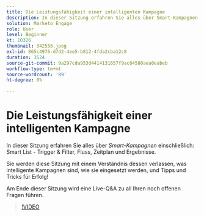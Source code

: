 ```yaml
---
title: Die Leistungsfähigkeit einer intelligenten Kampagne
description: In dieser Sitzung erfahren Sie alles über Smart-Kampagnen einschließlich Smart-Liste - Trigger und Filter, Fluss, Zeitplan und Ergebnisse.
solution: Marketo Engage
role: User
level: Beginner
kt: 10326
thumbnail: 342558.jpeg
exl-id: 865c4976-d7d2-4ee5-b812-4fda2cba12c8
duration: 3524
source-git-commit: 9a297cda953d4414131657f9ac84580aea0eabeb
workflow-type: tm+mt
source-wordcount: '89'
ht-degree: 0%

---
```


# Die Leistungsfähigkeit einer intelligenten Kampagne

In dieser Sitzung erfahren Sie alles über *Smart-Kampagnen* einschließlich: Smart List - Trigger &amp; Filter, Fluss, Zeitplan und Ergebnisse.

Sie werden diese Sitzung mit einem Verständnis dessen verlassen, was intelligente Kampagnen sind, wie sie eingesetzt werden, und Tipps und Tricks für Erfolg!

Am Ende dieser Sitzung wird eine Live-Q&amp;A zu all Ihren noch offenen Fragen führen.

>[!VIDEO](https://video.tv.adobe.com/v/342558/?quality=12&learn=on)
